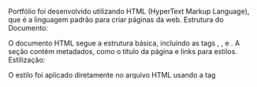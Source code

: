 Portfólio foi desenvolvido utilizando HTML (HyperText Markup Language), que é a linguagem padrão para criar páginas da web.
Estrutura do Documento:

O documento HTML segue a estrutura básica, incluindo as tags <html>, <head>, e <body>.
A seção <head> contém metadados, como o título da página e links para estilos.
Estilização:

O estilo foi aplicado diretamente no arquivo HTML usando a tag <style>, que contém CSS (Cascading Style Sheets) para definir a aparência visual da página.
O CSS foi utilizado para estilizar elementos como o corpo da página, cabeçalho, seções, listas e rodapé, incluindo cores, fontes, margens e sombreamento.
Seções do Portfólio:

O portfólio é dividido em várias seções:
Sobre Mim: Uma breve descrição pessoal.
Habilidades: Uma lista de competências e conhecimentos.
Projetos: Descrição de um projeto específico desenvolvido em Python.
Contato: Informações de contato, incluindo telefone, e-mail e LinkedIn.
Links e Navegação:

Links foram incorporados para permitir que os visitantes entrem em contato via e-mail e acessem o perfil do LinkedIn.
Responsividade:

O layout foi projetado para ser simples e responsivo, adaptando-se a diferentes tamanhos de tela, embora não tenha sido utilizado um framework específico para responsividade.
Publicação:

O portfólio pode ser publicado em plataformas como GitHub Pages, permitindo que seja acessado online através de um link.

Limk de acesso:https://brenogamademiranda.github.io/Potifolio_Pagina/
